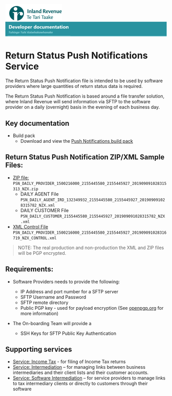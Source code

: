 ![IRD logo](../Images/IRlogo.gif)
![Software Dev](../Images/SoftwareDev.png)

# Return Status Push Notifications Service 

The Return Status Push Notification file is intended to be used by software providers where large quantities of return status data is required. 

The Return Status Push Notification is based around a file transfer solution, where Inland Revenue will send information via SFTP to the software provider on a daily (overnight) basis in the evening of each business day.  

## Key documentation

- Build pack
	- Download and view the [Push Notifications build pack](Gateway%20Services%20Build%20Pack%20-%20Push%20Notifications.pdf)

## Return Status Push Notification ZIP/XML Sample Files:

* [ZIP file:](Sample%20Files/PSN_DAILY_PROVIDER_1500216000_2155445580_2155445927_201909091028315313_NZX.zip) `PSN_DAILY_PROVIDER_1500216000_2155445580_2155445927_201909091028315313_NZX.zip`
    * DAILY AGENT File `PSN_DAILY_AGENT_IRD_132349932_2155445580_2155445927_201909091028315782_NZX.xml`
	* DAILY CUSTOMER File `PSN_DAILY_CUSTOMER_2155445580_2155445927_201909091028315782_NZX.xml`
* [XML Control File](Sample%20Files/PSN_DAILY_PROVIDER_1500216000_2155445580_2155445927_201909091028316719_NZX_CONTROL.xml)  `PSN_DAILY_PROVIDER_1500216000_2155445580_2155445927_201909091028316719_NZX_CONTROL.xml`

> NOTE: The real production and non-production the XML and ZIP files will be PGP encrypted.

## Requirements: 

* Software Providers needs to provide the following:
	* IP Address and port number for a SFTP server
	* SFTP Username and Password 
	* SFTP remote directory 
	* Public PGP key - used for payload encryption (See [openpgp.org](openpgp.org) for more information)
	
* The On-boarding Team will provide a 
	* SSH Keys for SFTP Public Key Authentication 

## Supporting services

* [Service: Income Tax](../Service%20-%20Income%20Tax/) - for filing of Income Tax returns
* [Service: Intermediation](https://github.com/InlandRevenue/Gateway_Services-Access/tree/master/Service%20-%20Intermediation) – for managing links between business intermediaries and their client lists and their customer accounts.
* [Service: Software Intermediation](https://github.com/InlandRevenue/Gateway_Services-Access/tree/master/Service%20-%20Software%20Intermediation) – for service providers to manage links to tax intermediary clients or directly to customers through their software


